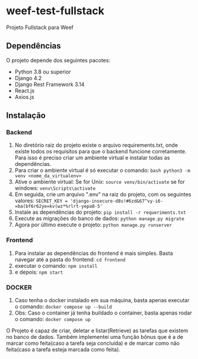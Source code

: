 # weef-test-fullstack
Projeto Fullstack para Weef

## Dependências

O projeto depende dos seguintes pacotes:

- Python 3.8 ou superior
- Django 4.2
- Django Rest Framework 3.14
- React.js
- Axios.js

## Instalação

### Backend
1. No diretório raiz do projeto existe o arquivo requirements.txt, onde existe todos os requisitos para que o backend funcione corretamente. Para isso é preciso criar um ambiente virtual e instalar todas as dependências.
2. Para criar o ambiente virtual é só executar o comando: ```bash python3 -m venv <nome_da_virtualenv>```
3. Ative o ambiente virtual: Se for Unix: `source venv/bin/activate` se for windows: `venv\Scripts\activate`
4. Em seguida, crie um arquivo ".env" na raiz do projeto, com os seguintes valores: `SECRET_KEY = 'django-insecure-d8s!#6zd&67^vy-i6-=ba(bf6r62ye=kv(wz*%rlrt-yepa8-5'`
5. Instale as dependências do projeto: `pip install -r requeriments.txt`
6. Execute as migrações do banco de dados: `python manage.py migrate`
7. Agora por último execute o projeto: `python manage.py runserver`

### Frontend
1. Para instalar as dependências do frontend é mais simples. Basta navegar até a pasta do frontend: `cd frontend`
2. executar o comando: `npm install`
3. e depois: `npm start`

### DOCKER
1. Caso tenha o docker instalado em sua máquina, basta apenas executar o comando: `docker compose up --build`
2. Obs: Caso o container já tenha buildado o container, basta apenas rodar o comando: `docker compose up`

O Projeto é capaz de criar, deletar e listar(Retrieve) as tarefas que existem no banco de dados.
Também implementei uma função bônus que é a de marcar como feita(caso a tarefa seja concluída) e de marcar como não feita(caso a tarefa esteja marcada como feita).
